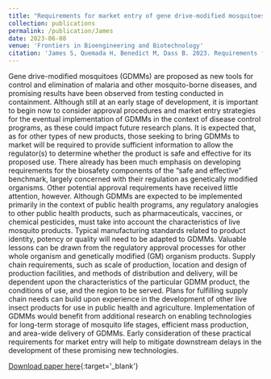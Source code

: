 ```yaml
---
title: "Requirements for market entry of gene drive-modified mosquitoes for control of vector-borne diseases: analogies to other biologic and biotechnology products"
collection: publications
permalink: /publication/James
date: 2023-06-08
venue: 'Frontiers in Bioengineering and Biotechnology'
citation: 'James S, Quemada H, Benedict M, Dass B. 2023. Requirements for market entry of gene drive-modified mosquitoes for control of vector-borne diseases: analogies to other biologic and biotechnology products. Frontiers in Bioengineering and Biotechnology. Vol 11 [https://doi.org/10.3389/fbioe.2023.1205865]'
---
```


Gene drive-modified mosquitoes (GDMMs) are proposed as new tools for control and elimination of malaria and other mosquito-borne diseases, and promising results have been observed from testing conducted in containment. Although still at an early stage of development, it is important to begin now to consider approval procedures and market entry strategies for the eventual implementation of GDMMs in the context of disease control programs, as these could impact future research plans. It is expected that, as for other types of new products, those seeking to bring GDMMs to market will be required to provide sufficient information to allow the regulator(s) to determine whether the product is safe and effective for its proposed use. There already has been much emphasis on developing requirements for the biosafety components of the “safe and effective” benchmark, largely concerned with their regulation as genetically modified organisms. Other potential approval requirements have received little attention, however. Although GDMMs are expected to be implemented primarily in the context of public health programs, any regulatory analogies to other public health products, such as pharmaceuticals, vaccines, or chemical pesticides, must take into account the characteristics of live mosquito products. Typical manufacturing standards related to product identity, potency or quality will need to be adapted to GDMMs. Valuable lessons can be drawn from the regulatory approval processes for other whole organism and genetically modified (GM) organism products. Supply chain requirements, such as scale of production, location and design of production facilities, and methods of distribution and delivery, will be dependent upon the characteristics of the particular GDMM product, the conditions of use, and the region to be served. Plans for fulfilling supply chain needs can build upon experience in the development of other live insect products for use in public health and agriculture. Implementation of GDMMs would benefit from additional research on enabling technologies for long-term storage of mosquito life stages, efficient mass production, and area-wide delivery of GDMMs. Early consideration of these practical requirements for market entry will help to mitigate downstream delays in the development of these promising new technologies.

[Download paper here](https://doi.org/10.3389/fbioe.2023.1205865){:target='_blank'}